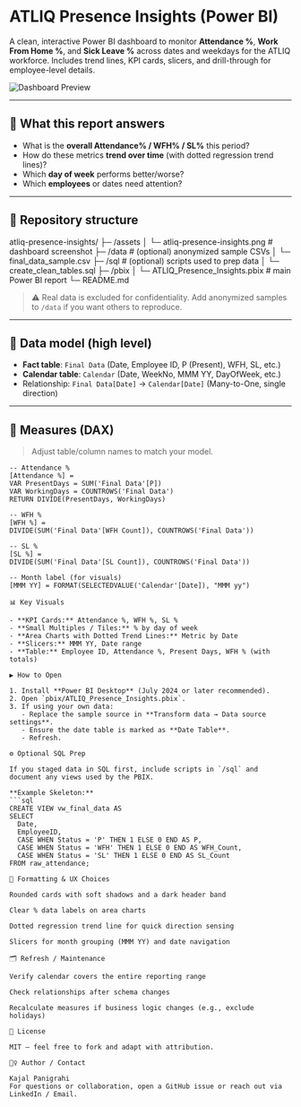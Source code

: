 # ATLIQ Presence Insights (Power BI)

A clean, interactive Power BI dashboard to monitor **Attendance %**, **Work From Home %**, and **Sick Leave %** across dates and weekdays for the ATLIQ workforce. Includes trend lines, KPI cards, slicers, and drill-through for employee-level details.

![Dashboard Preview](assets/atliq-presence-insights.png)

---

## 🔎 What this report answers
- What is the **overall Attendance% / WFH% / SL%** this period?
- How do these metrics **trend over time** (with dotted regression trend lines)?
- Which **day of week** performs better/worse?
- Which **employees** or dates need attention?

---

## 📂 Repository structure
atliq-presence-insights/
├─ /assets
│ └─ atliq-presence-insights.png # dashboard screenshot
├─ /data # (optional) anonymized sample CSVs
│ └─ final_data_sample.csv
├─ /sql # (optional) scripts used to prep data
│ └─ create_clean_tables.sql
├─ /pbix
│ └─ ATLIQ_Presence_Insights.pbix # main Power BI report
└─ README.md


> ⚠️ Real data is excluded for confidentiality. Add anonymized samples to `/data` if you want others to reproduce.

---

## 🧠 Data model (high level)
- **Fact table**: `Final Data` (Date, Employee ID, P (Present), WFH, SL, etc.)
- **Calendar table**: `Calendar` (Date, WeekNo, MMM YY, DayOfWeek, etc.)
- Relationship: `Final Data[Date]` → `Calendar[Date]` (Many-to-One, single direction)

---

## 📏 Measures (DAX)
> Adjust table/column names to match your model.

```DAX
-- Attendance %
[Attendance %] =
VAR PresentDays = SUM('Final Data'[P])
VAR WorkingDays = COUNTROWS('Final Data')
RETURN DIVIDE(PresentDays, WorkingDays)

-- WFH %
[WFH %] =
DIVIDE(SUM('Final Data'[WFH Count]), COUNTROWS('Final Data'))

-- SL %
[SL %] =
DIVIDE(SUM('Final Data'[SL Count]), COUNTROWS('Final Data'))

-- Month label (for visuals)
[MMM YY] = FORMAT(SELECTEDVALUE('Calendar'[Date]), "MMM yy")

📊 Key Visuals

- **KPI Cards:** Attendance %, WFH %, SL %
- **Small Multiples / Tiles:** % by day of week
- **Area Charts with Dotted Trend Lines:** Metric by Date
- **Slicers:** MMM YY, Date range
- **Table:** Employee ID, Attendance %, Present Days, WFH % (with totals)

▶️ How to Open

1. Install **Power BI Desktop** (July 2024 or later recommended).
2. Open `pbix/ATLIQ_Presence_Insights.pbix`.
3. If using your own data:
   - Replace the sample source in **Transform data → Data source settings**.
   - Ensure the date table is marked as **Date Table**.
   - Refresh.

⚙️ Optional SQL Prep

If you staged data in SQL first, include scripts in `/sql` and document any views used by the PBIX.

**Example Skeleton:**
```sql
CREATE VIEW vw_final_data AS
SELECT
  Date,
  EmployeeID,
  CASE WHEN Status = 'P' THEN 1 ELSE 0 END AS P,
  CASE WHEN Status = 'WFH' THEN 1 ELSE 0 END AS WFH_Count,
  CASE WHEN Status = 'SL' THEN 1 ELSE 0 END AS SL_Count
FROM raw_attendance;

🧽 Formatting & UX Choices

Rounded cards with soft shadows and a dark header band

Clear % data labels on area charts

Dotted regression trend line for quick direction sensing

Slicers for month grouping (MMM YY) and date navigation

🗂 Refresh / Maintenance

Verify calendar covers the entire reporting range

Check relationships after schema changes

Recalculate measures if business logic changes (e.g., exclude holidays)

📜 License

MIT — feel free to fork and adapt with attribution.

🙋‍♀️ Author / Contact

Kajal Panigrahi
For questions or collaboration, open a GitHub issue or reach out via LinkedIn / Email.
